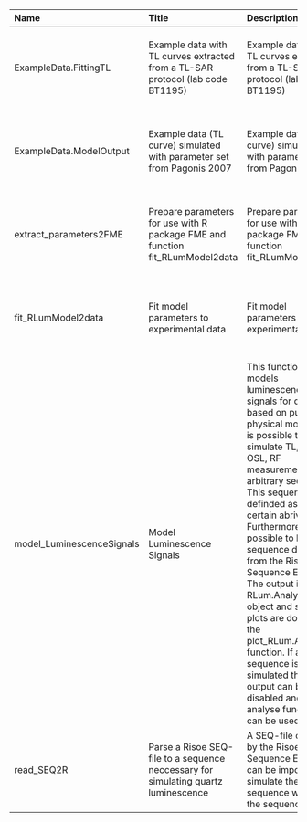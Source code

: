 

| Name                      | Title                                                                              | Description                                                                                                                                                                                                                                                                                                                                                                                                                                                                                                                                | Version | m.Date     | m.Time   | Author                                                                                                                                     | Citation |
|:--------------------------|:-----------------------------------------------------------------------------------|:-------------------------------------------------------------------------------------------------------------------------------------------------------------------------------------------------------------------------------------------------------------------------------------------------------------------------------------------------------------------------------------------------------------------------------------------------------------------------------------------------------------------------------------------|:--------|:-----------|:---------|:-------------------------------------------------------------------------------------------------------------------------------------------|:---------|
| ExampleData.FittingTL     | Example data with TL curves extracted from a TL-SAR protocol (lab code BT1195)     | Example data with TL curves extracted from a TL-SAR protocol (lab code BT1195)                                                                                                                                                                                                                                                                                                                                                                                                                                                             | 0.1.0   | NA         | NA       | Johannes Friedrich, University of Bayreuth (Germany) -                                                                                  | NA       |
| ExampleData.ModelOutput   | Example data (TL curve) simulated with parameter set from Pagonis 2007             | Example data (TL curve) simulated with parameter set from Pagonis 2007                                                                                                                                                                                                                                                                                                                                                                                                                                                                     | 0.1.1   | NA         | NA       | Johannes Friedrich, University of Bayreuth (Germany) -                                                                                  | NA       |
| extract_parameters2FME    | Prepare parameters for use with R package FME and function  fit_RLumModel2data     | Prepare parameters for use with R package FME and function  fit_RLumModel2data                                                                                                                                                                                                                                                                                                                                                                                                                                                             | 0.1.1   | 2018-05-16 | 11:16:04 | Johannes Friedrich, University of Bayreuth (Germany), -                                                                                 | NA       |
| fit_RLumModel2data        | Fit model parameters to experimental data                                          | Fit model parameters to experimental data                                                                                                                                                                                                                                                                                                                                                                                                                                                                                                  | 0.1.0   | 2018-05-16 | 13:48:38 | Johannes Friedrich, University of Bayreuth (Germany) -                                                                                  | NA       |
| model_LuminescenceSignals | Model Luminescence Signals                                                         | This function models luminescence signals for quartz based on published physical models. It is possible to simulate TL, (CW-) OSL, RF measurements in a arbitrary sequence. This sequence is definded as a  list  of certain abrivations. Furthermore it is possible to load a sequence direct from the Riso Sequence Editor. The output is an  RLum.Analysis object and so the plots are done by the  plot_RLum.Analysis  function. If a SAR sequence is simulated the plot output can be disabled and SAR analyse functions can be used. | 0.1.4   | 2018-05-18 | 08:31:52 | Johannes Friedrich, University of Bayreuth (Germany), -  Sebastian Kreutzer, IRAMAT-CRP2A, Universite Bordeaux Montaigne (France) -  | NA       |
| read_SEQ2R                | Parse a Risoe SEQ-file to a sequence neccessary for simulating quartz luminescence | A SEQ-file created by the Risoe Sequence Editor can be imported to simulate the sequence written in the sequence editor.                                                                                                                                                                                                                                                                                                                                                                                                                   | 0.1.0   | 2017-10-13 | 13:46:59 | Johannes Friedrich, University of Bayreuth (Germany), -                                                                                 | NA       |

